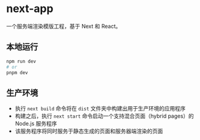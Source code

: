# next-app

一个服务端渲染模版工程，基于 Next 和 React。

## 本地运行

```bash
npm run dev
# or
pnpm dev
```

## 生产环境

- 执行 `next build` 命令将在 `dist` 文件夹中构建出用于生产环境的应用程序
- 构建之后，执行 `next start` 命令启动一个支持混合页面（hybrid pages）的 Node.js 服务程序
- 该服务程序将同时服务于静态生成的页面和服务器端渲染的页面

